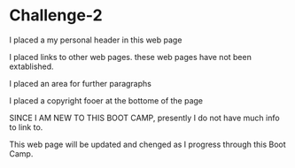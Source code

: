 # Challenge-2

I placed a my personal header in this web page

I placed links to other web pages.  these web pages have not been extablished.

I placed an area for further paragraphs

I placed a copyright fooer at the bottome of the page

SINCE I AM NEW TO THIS BOOT CAMP, presently I do not have much info to link to.

This web page will be updated and chenged as I progress through this Boot Camp.
